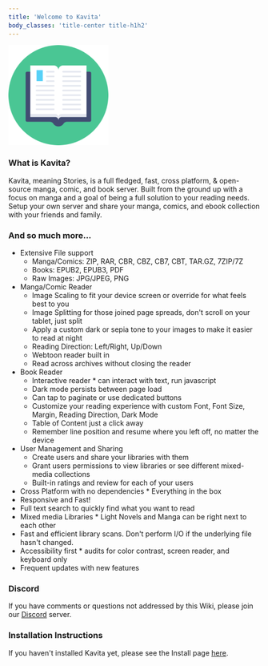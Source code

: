 ```yaml
---
title: 'Welcome to Kavita'
body_classes: 'title-center title-h1h2'
---
```


![kavita-logo3](kavita-logo3.png "kavita-logo3")
### What is Kavita?   

Kavita, meaning Stories, is a full fledged, fast, cross platform, & open-source manga, comic, and book server. Built from the ground up with a focus on manga and a goal of being a full solution to your reading needs. Setup your own server and share your manga, comics, and ebook collection with your friends and family.

### And so much more...

* Extensive File support
    * Manga/Comics: ZIP, RAR, CBR, CBZ, CB7, CBT, TAR.GZ, 7ZIP/7Z
    * Books: EPUB2, EPUB3, PDF
    * Raw Images: JPG/JPEG, PNG
* Manga/Comic Reader
    * Image Scaling to fit your device screen or override for what feels best to you
    * Image Splitting for those joined page spreads, don't scroll on your tablet, just split
    * Apply a custom dark or sepia tone to your images to make it easier to read at night
    * Reading Direction: Left/Right, Up/Down
    * Webtoon reader built in
    * Read across archives without closing the reader
* Book Reader
    * Interactive reader * can interact with text, run javascript
    * Dark mode persists between page load
    * Can tap to paginate or use dedicated buttons
    * Customize your reading experience with custom Font, Font Size, Margin, Reading Direction, Dark Mode
    * Table of Content just a click away
    * Remember line position and resume where you left off, no matter the device
* User Management and Sharing
    * Create users and share your libraries with them
    * Grant users permissions to view libraries or see different mixed-media collections
    * Built-in ratings and review for each of your users
*  Cross Platform with no dependencies * Everything in the box
* Responsive and Fast!
* Full text search to quickly find what you want to read
* Mixed media Libraries * Light Novels and Manga can be right next to each other
* Fast and efficient library scans. Don't perform I/O if the underlying file hasn't changed.
* Accessibility first * audits for color contrast, screen reader, and keyboard only
* Frequent updates with new features

### Discord 
If you have comments or questions not addressed by this Wiki, please join our [Discord](https://discord.gg/b52wT37kt7) server.

### Installation Instructions

If you haven't installed Kavita yet, please see the Install page [here](https://wiki.kavitareader.com/install). 

